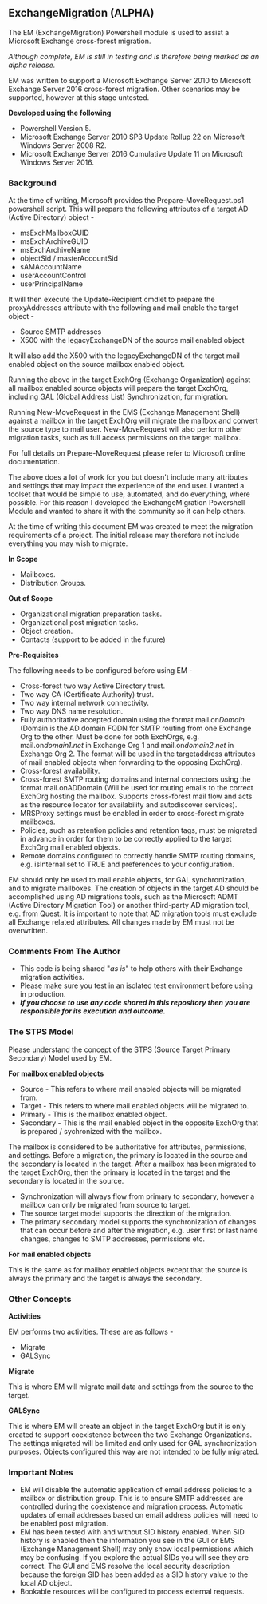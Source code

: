 ## ExchangeMigration (ALPHA)

The EM (ExchangeMigration) Powershell module is used to assist a Microsoft Exchange cross-forest migration.

*Although complete, EM is still in testing and is therefore being marked as an alpha release.*

EM was written to support a Microsoft Exchange Server 2010 to Microsoft Exchange Server 2016 cross-forest migration. Other scenarios may be supported, however at this stage untested.

**Developed using the following**

- Powershell Version 5.
- Microsoft Exchange Server 2010 SP3 Update Rollup 22 on Microsoft Windows Server 2008 R2.
- Microsoft Exchange Server 2016 Cumulative Update 11 on Microsoft Windows Server 2016.

### Background

At the time of writing, Microsoft provides the Prepare-MoveRequest.ps1 powershell script. This will prepare the following attributes of a target AD (Active Directory) object - 

- msExchMailboxGUID 
- msExchArchiveGUID 
- msExchArchiveName
- objectSid / masterAccountSid
- sAMAccountName
- userAccountControl
- userPrincipalName

It will then execute the Update-Recipient cmdlet to prepare the proxyAddresses attribute with the following and mail enable the target object -

- Source SMTP addresses
- X500 with the legacyExchangeDN of the source mail enabled object

It will also add the X500 with the legacyExchangeDN of the target mail enabled object on the source mailbox enabled object.
 
Running the above in the target ExchOrg (Exchange Organization) against all mailbox enabled source objects will prepare the target ExchOrg, including GAL (Global Address List) Synchronization, for migration.

Running New-MoveRequest in the EMS (Exchange Management Shell) against a mailbox in the target ExchOrg will migrate the mailbox and convert the source type to mail user. New-MoveRequest will also perform other migration tasks, such as full access permissions on the target mailbox.

For full details on Prepare-MoveRequest please refer to Microsoft online documentation. 

The above does a lot of work for you but doesn't include many attributes and settings that may impact the experience of the end user. I wanted a toolset that would be simple to use, automated, and do everything, where possible. For this reason I developed the ExchangeMigration Powershell Module and wanted to share it with the community so it can help others.

At the time of writing this document EM was created to meet the migration requirements of a project. The initial release may therefore not include everything you may wish to migrate. 

**In Scope**

- Mailboxes.
- Distribution Groups.

**Out of Scope**

- Organizational migration preparation tasks.
- Organizational post migration tasks.
- Object creation.
- Contacts (support to be added in the future)

**Pre-Requisites**

The following needs to be configured before using EM -

- Cross-forest two way Active Directory trust.
- Two way CA (Certificate Authority) trust.
- Two way internal network connectivity.
- Two way DNS name resolution.
- Fully authoritative accepted domain using the format mail.on*Domain* (Domain is the AD domain FQDN for SMTP routing from one Exchange Org to the other. Must be done for both ExchOrgs, e.g. mail.on*domain1.net* in Exchange Org 1 and mail.on*domain2.net* in Exchange Org 2. The format will be used in the targetaddress attributes of mail enabled objects when forwarding to the opposing ExchOrg).
- Cross-forest availability.
- Cross-forest SMTP routing domains and internal connectors using the format mail.onADDomain (Will be used for routing emails to the correct ExchOrg hosting the mailbox. Supports cross-forest mail flow and acts as the resource locator for availability and autodiscover services).
- MRSProxy settings must be enabled in order to cross-forest migrate mailboxes.
- Policies, such as retention policies and retention tags, must be migrated in advance in order for them to be correctly applied to the target ExchOrg mail enabled objects.
- Remote domains configured to correctly handle SMTP routing domains, e.g. isInternal set to TRUE and preferences to your configuration.
 
EM should only be used to mail enable objects, for GAL synchronization, and to migrate mailboxes. The creation of objects in the target AD should be accomplished using AD migrations tools, such as the Microsoft ADMT (Active Directory Migration Tool) or another third-party AD migration tool, e.g. from Quest. It is important to note that AD migration tools must exclude all Exchange related attributes. All changes made by EM must not be overwritten. <br> 

### Comments From The Author

- This code is being shared "*as is*" to help others with their Exchange migration activities.
- Please make sure you test in an isolated test environment before using in production.
- ***If you choose to use any code shared in this repository then you are responsible for its execution and outcome.***

### The STPS Model

Please understand the concept of the STPS (Source Target Primary Secondary) Model used by EM.

**For mailbox enabled objects**

- Source - This refers to where mail enabled objects will be migrated from.
- Target - This refers to where mail enabled objects will be migrated to.
- Primary - This is the mailbox enabled object.
- Secondary - This is the mail enabled object in the opposite ExchOrg that is prepared / sychronized with the mailbox.

The mailbox is considered to be authoritative for attributes, permissions, and settings. Before a migration, the primary is located in the source and the secondary is located in the target. After a mailbox has been migrated to the target ExchOrg, then the primary is located in the target and the secondary is located in the source.

- Synchronization will always flow from primary to secondary, however a mailbox can only be migrated from source to target.
- The source target model supports the direction of the migration.
- The primary secondary model supports the synchronization of changes that can occur before and after the migration, e.g. user first or last name changes, changes to SMTP addresses, permissions etc.<br>

**For mail enabled objects**

This is the same as for mailbox enabled objects except that the source is always the primary and the target is always the secondary.

### Other Concepts

**Activities**

EM performs two activities. These are as follows -

- Migrate
- GALSync

**Migrate**

This is where EM will migrate mail data and settings from the source to the target.

**GALSync**

This is where EM will create an object in the target ExchOrg but it is only created to support coexistence between the two Exchange Organizations. The settings migrated will be limited and only used for GAL synchronization purposes. Objects configured this way are not intended to be fully migrated.

### Important Notes

 - EM will disable the automatic application of email address policies to a mailbox or distribution group. This is to ensure SMTP addresses are controlled during the coexistence and migration process. Automatic updates of email addresses based on email address policies will need to be enabled post migration.
 - EM has been tested with and without SID history enabled. When SID history is enabled then the information you see in the GUI or EMS (Exchange Management Shell) may only show local permissions which may be confusing. If you explore the actual SIDs you will see they are correct. The GUI and EMS resolve the local security description because the foreign SID has been added as a SID history value to the local AD object.
 - Bookable resources will be configured to process external requests.
